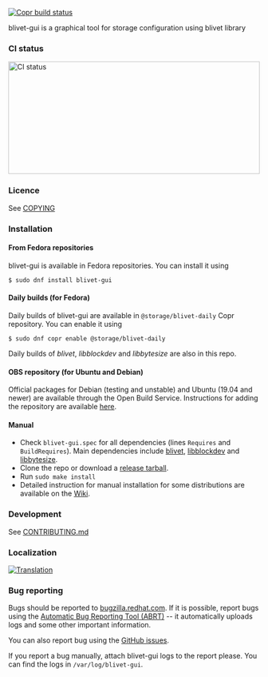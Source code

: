  [![Copr build status](https://copr.fedorainfracloud.org/coprs/g/storage/blivet-daily/package/blivet-gui/status_image/last_build.png)](https://copr.fedorainfracloud.org/coprs/g/storage/blivet-daily/package/blivet-gui/)

blivet-gui is a graphical tool for storage configuration using blivet library

### CI status

<img alt="CI status" src="https://fedorapeople.org/groups/storage_apis/statuses/blivet-gui-master.svg" width="100%" height="225ex" />

### Licence

See [COPYING](COPYING)

### Installation

#### From Fedora repositories

blivet-gui is available in Fedora repositories. You can install it using

    $ sudo dnf install blivet-gui

#### Daily builds (for Fedora)

Daily builds of blivet-gui are available in `@storage/blivet-daily` Copr
repository. You can enable it using

    $ sudo dnf copr enable @storage/blivet-daily

Daily builds of _blivet_, _libblockdev_ and _libbytesize_ are also in this repo.

#### OBS repository (for Ubuntu and Debian)

Official packages for Debian (testing and unstable) and Ubuntu (19.04 and newer) are available through the Open Build Service.
Instructions for adding the repository are available [here](https://software.opensuse.org/download.html?project=home:vtrefny&package=blivet-gui).

#### Manual

  * Check `blivet-gui.spec` for all dependencies (lines `Requires` and `BuildRequires`).
Main dependencies include [blivet](https://github.com/storaged-project/blivet),
[libblockdev](https://github.com/storaged-project/libblockdev) and
[libbytesize](https://github.com/storaged-project/libbytesize).
  * Clone the repo or download a [release tarball](https://github.com/storaged-project/blivet-gui/releases).
  * Run `sudo make install`
  * Detailed instruction for manual installation for some distributions are available on the [Wiki](https://github.com/storaged-project/blivet-gui/wiki).

### Development

See [CONTRIBUTING.md](CONTRIBUTING.md)

### Localization

[![Translation](https://translate.fedoraproject.org/widgets/blivet/-/blivet-gui/287x66-grey.png)](https://translate.fedoraproject.org/engage/blivet/?utm_source=widget)

### Bug reporting

Bugs should be reported to [bugzilla.redhat.com](https://bugzilla.redhat.com/enter_bug.cgi?product=Fedora&component=blivet-gui).
If it is possible, report bugs using the [Automatic Bug Reporting Tool (ABRT)](http://abrt.readthedocs.io/en/latest/) --
it automatically uploads logs and some other important information.

You can also report bug using the [GitHub issues](https://github.com/storaged-project/blivet-gui/issues).

If you report a bug manually, attach blivet-gui logs to the report please.
You can find the logs in `/var/log/blivet-gui`.

